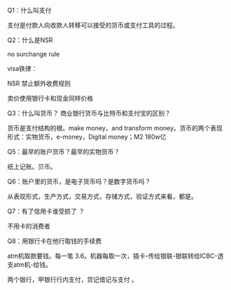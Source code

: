 Q1：什么叫支付 

支付是付款人向收款人转移可以接受的货币或支付工具的过程。

 Q2：什么是NSR

no surchange rule

visa铁律：

NSR 禁止额外收费规则

卖价使用银行卡和现金同样价格

 Q3：什么叫货币？ 商业银行货币与比特币和支付宝的区别？

货币是支付结构的根。make money，and transform money。货币的两个表现形式：实物货币，e-money，Digital money；M2 180w亿

Q5：最早的账户货币？最早的实物货币？

纸上记账。贝币。

 Q6：账户里的货币，是电子货币吗？是数字货币吗？

从表现形式，生产方式，交易方式，存储方式，验证方式来看，都是。

Q7：有了信用卡谁受损了 ？

不用卡的消费者

Q8：用银行卡在他行取钱的手续费

atm机取款要钱。每一笔 3.6。机器每取一次，插卡-传给银联-银联转给ICBC-透支atm机-给钱。

两个银行，甲银行行内支付，贷记借记与支付 。

